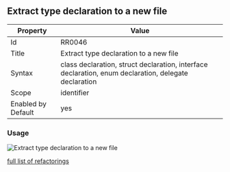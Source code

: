 ## Extract type declaration to a new file

Property | Value
--- | --- 
Id | RR0046
Title | Extract type declaration to a new file
Syntax | class declaration, struct declaration, interface declaration, enum declaration, delegate declaration
Scope | identifier
Enabled by Default | yes

### Usage

![Extract type declaration to a new file](../../images/refactorings/ExtractTypeDeclarationToNewFile.png)

[full list of refactorings](Refactorings.md)
